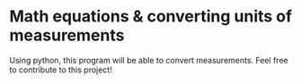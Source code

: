 # Math equations & converting units of measurements
Using python, this program will be able to convert measurements.
Feel free to contribute to this project!
